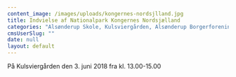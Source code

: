 ```yaml
---
content_image: /images/uploads/kongernes-nordsjlland.jpg
title: Indvielse af Nationalpark Kongernes Nordsjælland
categories: "Alsønderup Skole, Kulsviergården, Alsønderup Borgerforeningen, Lokalrådet, Alsønderup-Tjærby Lokalarkiv, Kulsvierscenen m.fl. er gået sammen om at indvie Nationalpark Kongernes Nordsjælland, som finder sted på Kulsviergården, søndag, den 3. juni fra kl. 13.00-15.00.  I forbindelse med arrangementet er der del en fotokonkurrence * Det betyder Nationalparken Kongernes Nordsjælland for mig* , hvor "
cmsUserSlug: ""
date: null
layout: default
---
```


På Kulsviergården den 3. juni 2018 fra kl. 13.00-15.00